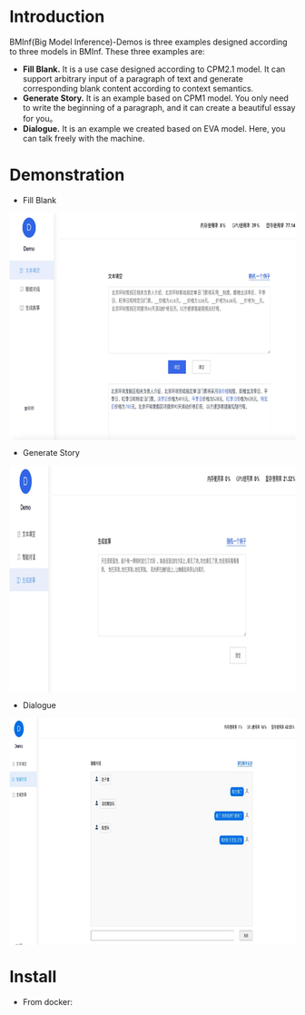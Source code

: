 # **Introduction**

BMInf(Big Model Inference)-Demos is three examples designed according to three models in BMInf. These three examples are:
+ **Fill Blank.** It is a use case designed according to CPM2.1 model. It can support arbitrary input of a paragraph of text and generate corresponding blank content according to context semantics.
+ **Generate Story.** It is an example based on CPM1 model. You only need to write the beginning of a paragraph, and it can create a beautiful essay for you。
+ **Dialogue.** It is an example we created based on EVA model. Here, you can talk freely with the machine.


# **Demonstration**
+ Fill Blank 
<div  align="center">    
<img src="./demo1.jpg" width = "800" height = "400" align=center />
</div>


+ Generate Story

<div  align="center">    
<img src="./demo2.jpg" width = "800" height = "400" align=center />
</div>

+ Dialogue
<div  align="center">    
<img src="./demo3.jpg" width = "800" height = "400" align=center />
</div>

# **Install**

+ From docker: 

